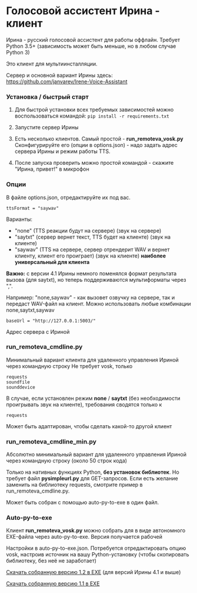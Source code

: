 # Голосовой ассистент Ирина - клиент

Ирина - русский голосовой ассистент для работы оффлайн. Требует Python 3.5+ (зависимость может быть меньше, но в любом случае Python 3)

Это клиент для мультиинсталляции.

Сервер и основной вариант Ирины здесь: https://github.com/janvarev/Irene-Voice-Assistant

### Установка / быстрый старт

1. Для быстрой установки всех требуемых зависимостей можно воспользоваться командой:
```pip install -r requirements.txt```

2. Запустите сервер Ирины

3. Есть несколько клиентов. Самый простой - **run_remoteva_vosk.py**
Сконфигурируйте его (опции в options.json) - надо задать адрес сервера Ирины и режим работы TTS. 

3. После запуска проверить можно простой командой - скажите "Ирина, привет!" в микрофон

### Опции

В файле options.json, отредактируйте их под вас.

```
ttsFormat = "saywav"
``` 
Варианты:
- "none" (TTS реакции будут на сервере) (звук на сервере)
- "saytxt" (сервер вернет текст, TTS будет на клиенте) (звук на клиенте)
- "saywav" (TTS на сервере, сервер отрендерит WAV и вернет клиенту, клиент его проиграет) (звук на клиенте) **наиболее универсальный для клиента**

**Важно:** с версии 4.1 Ирины немного поменялся формат результата вызова (для saytxt), 
но теперь поддерживаются мультиформаты через ",".

Например: "none,saywav" - как вызовет озвучку на сервере, так и передаст WAV-файл на клиент. Можно использовать
любые комбинации none,saytxt,saywav

```
baseUrl = "http://127.0.0.1:5003/" 
``` 

Адрес сервера с Ириной

### run_remoteva_cmdline.py

Минимальный вариант клиента для удаленного управления Ириной через командную строку
Не требует vosk, только

```
requests
soundfile
sounddevice
```
В случае, если установлен режим **none** / **saytxt** (без необходимости проигрывать звук на клиенте),
требования сводятся только к
```
requests
```

Может быть адаптирован, чтобы сделать какой-то другой клиент

### run_remoteva_cmdline_min.py

Абсолютно минимальный вариант для удаленного управления Ириной 
через командную строку (около 50 строк кода)

Только на нативных функциях Python, **без установок библиотек**.
Но требует файл **pysimpleurl.py** для GET-запросов. 
Если есть желание заменить на библиотеку requests, 
смотрите пример в run_remoteva_cmdline.py.

Может быть собран с помощью auto-py-to-exe в один файл.


### Auto-py-to-exe

Клиент **run_remoteva_vosk.py** можно собрать для в виде автономного EXE-файла через auto-py-to-exe.
Версия получается рабочей

Настройки в auto-py-to-exe.json. 
Потребуется отредактировать опцию vosk, настроив источник на вашу Python-установку 
(чтобы скопировать библиотеку, без неё не заработает)

[Скачать собранную версию 1.2 в EXE](https://download.janvarev.ru/vairene/run_remoteva_vosk12.rar) (для версий Ирины 4.1 и выше)

[Скачать собранную версию 1.1 в EXE](https://download.janvarev.ru/vairene/run_remoteva_vosk11.rar) 



